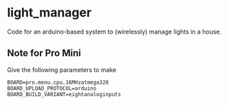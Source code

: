 # light_manager
Code for an arduino-based system to (wirelessly) manage lights in a house.

## Note for Pro Mini
Give the following parameters to make

    BOARD=pro.menu.cpu.16MHzatmega328
    BOARD_UPLOAD_PROTOCOL=arduino
    BOARD_BUILD_VARIANT=eightanaloginputs
